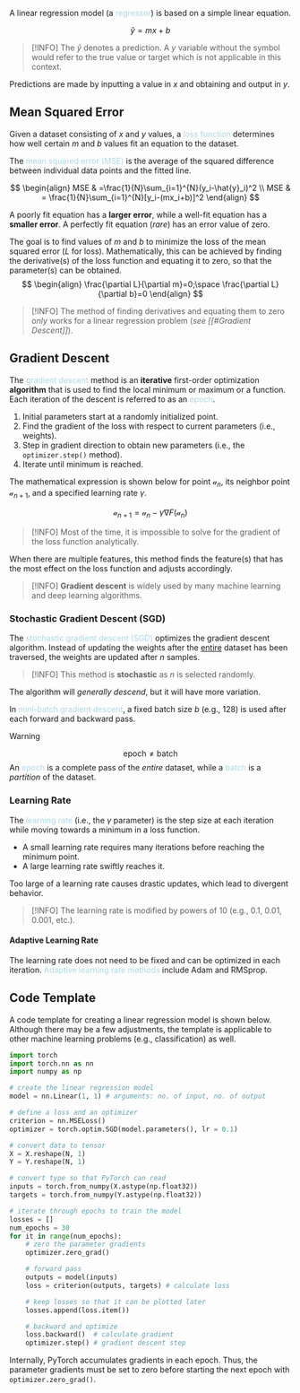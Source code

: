 A linear regression model (a <span style = "color:lightblue">regressor</span>) is based on a simple linear equation.

$$\hat{y}=mx+b$$
> [!INFO]
> The $\hat{y}$ denotes a prediction. A $y$ variable without the symbol would refer to the true value or target which is not applicable in this context.

Predictions are made by inputting a value in $x$ and obtaining and output in $y$.

## Mean Squared Error
Given a dataset consisting of $x$ and $y$ values, a <span style = "color:lightblue">loss function</span> determines how well certain $m$ and $b$ values fit an equation to the dataset.

The <span style = "color:lightblue">mean squared error (MSE)</span> is the average of the squared difference between individual data points and the fitted line.

$$
\begin{align}
	MSE & =\frac{1}{N}\sum_{i=1}^{N}(y_i-\hat{y}_i)^2 \\
	MSE & = \frac{1}{N}\sum_{i=1}^{N}[y_i-(mx_i+b)]^2
\end{align}
$$

A poorly fit equation has a **larger error**, while a well-fit equation has a **smaller error**. A perfectly fit equation (*rare*) has an error value of zero.

The goal is to find values of $m$ and $b$ to minimize the loss of the mean squared error ($L$ for loss). Mathematically, this can be achieved by finding the derivative(s) of the loss function and equating it to zero, so that the parameter(s) can be obtained.
$$
\begin{align}
	\frac{\partial L}{\partial m}=0;\space \frac{\partial L}{\partial b}=0
\end{align}
$$

> [!INFO]
> The method of finding derivatives and equating them to zero *only* works for a linear regression problem (*see [[#Gradient Descent]]*).

## Gradient Descent
The <span style = "color:lightblue">gradient descent</span> method is an **iterative** first-order optimization **algorithm** that is used to find the local minimum or maximum or a function. Each iteration of the descent is referred to as an <span style = "color:lightblue">epoch</span>.
1. Initial parameters start at a randomly initialized point.
2. Find the gradient of the loss with respect to current parameters (i.e., weights).
3. Step in gradient direction to obtain new parameters (i.e., the `optimizer.step()` method).
4. Iterate until minimum is reached.

The mathematical expression is shown below for point $\mathcal{a}_n$, its neighbor point $\mathcal{a}_{n+1}$, and a specified learning rate $\gamma$.

$$\mathcal{a}_{n+1}=\mathcal{a}_n-\gamma\nabla{F(\mathcal{a}_n)}$$

> [!INFO]
> Most of the time, it is impossible to solve for the gradient of the loss function analytically.

When there are multiple features, this method finds the feature(s) that has the most effect on the loss function and adjusts accordingly.

> [!INFO]
> **Gradient descent** is widely used by many machine learning and deep learning algorithms.

### Stochastic Gradient Descent (SGD)
The <span style = "color:lightblue">stochastic gradient descent (SGD)</span> optimizes the gradient descent algorithm. Instead of updating the weights after the <u>entire</u> dataset has been traversed, the weights are updated after $n$ samples.

> [!INFO]
> This method is **stochastic** as $n$ is selected randomly.

The algorithm will *generally descend*, but it will have more variation.

In <span style = "color:lightblue">mini-batch gradient descent</span>, a fixed batch size $b$ (e.g., $128$) is used after each forward and backward pass.

> [!WARNING]
> $$\text{epoch}\neq\text{batch}$$
> An <span style = "color:lightblue">epoch</span> is a complete pass of the *entire* dataset, while a <span style = "color:lightblue">batch</span> is a *partition* of the dataset.

### Learning Rate
The <span style = "color:lightblue">learning rate</span> (i.e., the $\gamma$ parameter) is the step size at each iteration while moving towards a minimum in a loss function.
- A small learning rate requires many iterations before reaching the minimum point.
- A large learning rate swiftly reaches it.

Too large of a learning rate causes drastic updates, which lead to divergent behavior.

> [!INFO]
> The learning rate is modified by powers of $10$ (e.g., $0.1$, $0.01$, $0.001$, etc.).

#### Adaptive Learning Rate
The learning rate does not need to be fixed and can be optimized in each iteration. <span style = "color:lightblue">Adaptive learning rate methods</span> include Adam and RMSprop.

## Code Template
A code template for creating a linear regression model is shown below. Although there may be a few adjustments, the template is applicable to other machine learning problems (e.g., classification) as well.

```python
import torch
import torch.nn as nn
import numpy as np

# create the linear regression model
model = nn.Linear(1, 1) # arguments: no. of input, no. of output

# define a loss and an optimizer
criterion = nn.MSELoss()
optimizer = torch.optim.SGD(model.parameters(), lr = 0.1)

# convert data to tensor
X = X.reshape(N, 1)
Y = Y.reshape(N, 1)

# convert type so that PyTorch can read
inputs = torch.from_numpy(X.astype(np.float32))
targets = torch.from_numpy(Y.astype(np.float32))

# iterate through epochs to train the model
losses = []
num_epochs = 30
for it in range(num_epochs):
	# zero the parameter gradients
	optimizer.zero_grad()

	# forward pass
	outputs = model(inputs)
	loss = criterion(outputs, targets) # calculate loss

	# keep losses so that it can be plotted later
	losses.append(loss.item())

	# backward and optimize
	loss.backward()  # calculate gradient
	optimizer.step() # gradient descent step
```

Internally, PyTorch accumulates gradients in each epoch. Thus, the parameter gradients must be set to zero before starting the next epoch with `optimizer.zero_grad()`.